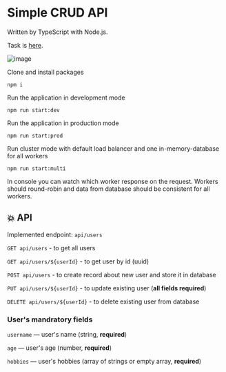 # Simple CRUD API

Written by TypeScript with Node.js.

Task is [here](https://github.com/AlreadyBored/nodejs-assignments/blob/main/assignments/crud-api/assignment.md).

![image](https://user-images.githubusercontent.com/29270751/174495818-df88cd45-66f7-45a5-a6e5-77b90ea822ab.png)



Clone and install packages

```
npm i
```

Run the application in development mode

```
npm run start:dev
```

Run the application in production mode

```
npm run start:prod
```


Run cluster mode with default load balancer and one in-memory-database for all workers

```
npm run start:multi
```

In console you can watch which worker response on the request. Workers should round-robin and data from database should be consistent for all workers.

## 💥 API

Implemented endpoint: `api/users`

`GET api/users` - to get all users

`GET api/users/${userId}` - to get user by id (uuid)

`POST api/users` - to create record about new user and store it in database

`PUT api/users/${userId}` - to update existing user (**all fields required**)

`DELETE api/users/${userId}` - to delete existing user from database

### User's mandratory fields

`username` — user's name (string, **required**)

`age` — user's age (number, **required**)

`hobbies` — user's hobbies (array of strings or empty array, **required**)
